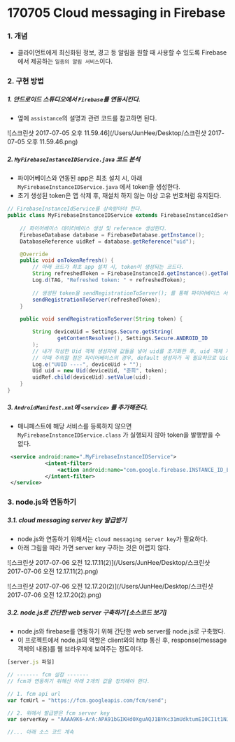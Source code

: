 # 170705 Cloud messaging in Firebase

### 1. 개념

- 클라이언트에게 최신화된 정보, 경고 등 알림을 원할 때 사용할 수 있도록 Firebase에서 제공하는 `일종의 알림 서비스`이다.



### 2. 구현 방법

##### 1. 안드로이드 스튜디오에서 `Firebase`를 연동시킨다.

- 옆에 `assistance`의 설명과 관련 코드를 참고하면 된다.

![스크린샷 2017-07-05 오후 11.59.46](/Users/JunHee/Desktop/스크린샷 2017-07-05 오후 11.59.46.png)



##### 2. `MyFirebaseInstanceIDService.java` 코드 분석

-  파이어베이스와 연동된 app은 최초 설치 시, 아래 `MyFirebaseInstanceIDService.java` 에서 token을 생성한다. 
-  초기 생성된 token은 앱 삭제 후, 재설치 하지 않는 이상 고유 번호처럼 유지된다. 

```java
// FirebaseInstanceIdService를 상속받아야 한다. 
public class MyFirebaseInstanceIDService extends FirebaseInstanceIdService {
	
  	// 파이어베이스 데이터베이스 생성 및 reference 생성한다. 
    FirebaseDatabase database = FirebaseDatabase.getInstance();
    DatabaseReference uidRef = database.getReference("uid");

    @Override
    public void onTokenRefresh() {
        // 아래 코드가 최초 app 설치 시, token이 생성되는 코드다.
        String refreshedToken = FirebaseInstanceId.getInstance().getToken();
        Log.d(TAG, "Refreshed token: " + refreshedToken);
      
        // 생성된 token을 sendRegistrationToServer(); 를 통해 파이어베이스 서버로 전송한다.
        sendRegistrationToServer(refreshedToken);
    }
  
    public void sendRegistrationToServer(String token) {

        String deviceUid = Settings.Secure.getString(
                getContentResolver(), Settings.Secure.ANDROID_ID
        );
      	// 내가 작성한 Uid 객체 생성자에 값들을 넣어 uid를 초기화한 후, uid 객체 자체를 파이어베이스 서버로 보낸다. 
      	// 이때 주의할 점은 파이어베이스의 경우, default 생성자가 꼭 필요하므로 Uid.class에 꼭 작성해준다.
        Log.e("UUID ----", deviceUid + "");
        Uid uid = new Uid(deviceUid, "준희", token);
        uidRef.child(deviceUid).setValue(uid);
    }
}
```



##### 3. `AndroidManifest.xml`에 `<service>` 를 추가해준다.

- 매니페스트에 해당 서비스를 등록하지 않으면 `MyFirebaseInstanceIDService.class` 가 실행되지 않아 token을 발행받을 수 없다.

```xml
 <service android:name=".MyFirebaseInstanceIDService">
            <intent-filter>
                <action android:name="com.google.firebase.INSTANCE_ID_EVENT" />
            </intent-filter>
 </service>
```



### 3. node.js와 연동하기

##### 3.1. cloud messaging server key 발급받기

- node.js와 연동하기 위해서는 `cloud messaging server key`가 필요하다.
- 아래 그림을 따라 가면 server key 구하는 것은 어렵지 않다.

![스크린샷 2017-07-06 오전 12.17.11(2)](/Users/JunHee/Desktop/스크린샷 2017-07-06 오전 12.17.11(2).png)

![스크린샷 2017-07-06 오전 12.17.20(2)](/Users/JunHee/Desktop/스크린샷 2017-07-06 오전 12.17.20(2).png)

##### 3.2. node.js로 간단한 web server 구축하기 [소스코드 보기]

- node.js와 firebase를 연동하기 위해 간단한 web server를 node.js로 구축했다.
- 이 프로젝트에서 node.js의 역할은 client와의 http 통신 후, response(message 객체의 내용)를 웹 브라우져에 보여주는 정도이다.

```javascript
[server.js 파일]

// ------- fcm 설정 -------
// fcm과 연동하기 위해선 아래 2개의 값을 정의해야 한다.

// 1. fcm api url
var fcmUrl = "https://fcm.googleapis.com/fcm/send"; 

// 2. 위에서 발급받은 fcm server key
var serverKey = "AAAA9K6-ArA:APA91bGIKHd0XguAQJ1BYKc31mUdktumEI0CI1t1NJhkBFxNO8Zp9ruHj7O5tLXqSVFWo7T5X9P848LrZdwlhwtwjBw0kiUxSAg69XBm8ym1O_kWkSc3ainkaTjtDpZaZyQSnmXJubST";

//... 아래 소스 코드 계속 

```

